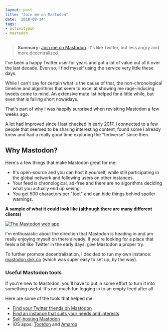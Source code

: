 ```yaml
---
layout: post
title: "Join me on Mastodon"
date: '2018-08-14'
tags:
- activitypub
- mastodon
---
```


> **Summary:** [Join me on Mastodon](https://joinmastodon.org/). It's like Twitter, but less angry and more decentralized.

I've been a happy Twitter user for years and got a lot of value out of it over the last decade. Even so, I find myself using the service very little these days. 

While I can't say for certain what is the cause of that, the non-chronological timeline and algorithms that seem to excel at showing me rage-inducing tweets come to mind. An extensive mute list helped for a little while, but even that is falling short nowadays.

That's part of why I was happily surprised when revisiting Mastodon a few weeks ago. 

A lot had improved since I last checked in early 2017. I connected to a few people that seemed to be sharing interesting content, found some I already knew and had a really good time exploring the "fediverse" since then.


## Why Mastodon?

Here's a few things that make Mastodon great for me:

- It's open-source and you can host it yourself, while still participating in the global network and following users on other instances.
- Your feed is chronological, ad-free and there are no algorithms deciding what you actually end up seeing.
- You get 500 characters per "toot" and can hide things behind spoiler warnings. 

**A sample of what it could look like (although there are many different clients)** 

[![The Mastodon web app](/media/2018/mastodon.png)](https://joinmastodon.org/)

I'm enthusiastic about the direction that Mastodon is heading in and am really enjoying myself on there already. If you're looking for a place that feels a bit like Twitter in the early days, give Mastodon a proper try.

To further promote decentralization, I decided to run my own instance: [mastodon.dvk.co](https://mastodon.dvk.co/) (which was super easy to set up, by the way). 

### Useful Mastodon tools

If you're new to Mastodon, you'll have to put in some effort to turn it into something useful. It's not much fun logging in to an empty feed after all. 

Here are some of the tools that helped me:

- [Find your Twitter friends on Mastodon](https://bridge.joinmastodon.org/)
- [Find an instance that suits your needs and interests](https://instances.social/)
- [Self-hosting Mastodon](https://docs.joinmastodon.org/admin/prerequisites/)
- iOS apps: [Tootdon](https://itunes.apple.com/us/app/tootdon-for-mastodon/id1282283934) and [Amaroq](https://itunes.apple.com/us/app/amaroq-for-mastodon/id1214116200)


